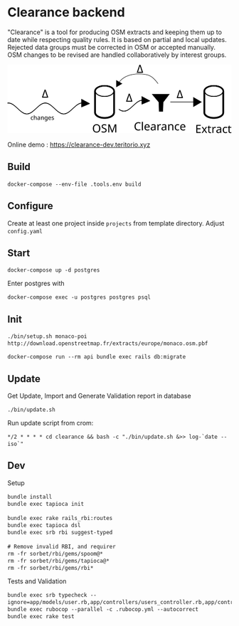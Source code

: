 # Clearance backend

"Clearance" is a tool for producing OSM extracts and keeping them up to date while respecting quality rules. It is based on partial and local updates. Rejected data groups must be corrected in OSM or accepted manually. OSM changes to be revised are handled collaboratively by interest groups.

![](https://raw.githubusercontent.com/teritorio/clearance-frontend/master/public/Clearance-process.svg)

Online demo : https://clearance-dev.teritorio.xyz

## Build
```
docker-compose --env-file .tools.env build
```

## Configure

Create at least one project inside `projects` from template directory.
Adjust `config.yaml`

## Start
```
docker-compose up -d postgres
```

Enter postgres with
```
docker-compose exec -u postgres postgres psql
```

## Init

```
./bin/setup.sh monaco-poi http://download.openstreetmap.fr/extracts/europe/monaco.osm.pbf
```

```
docker-compose run --rm api bundle exec rails db:migrate
```

## Update

Get Update, Import and Generate Validation report in database
```
./bin/update.sh
```

Run update script from crom:
```
*/2 * * * * cd clearance && bash -c "./bin/update.sh &>> log-`date --iso`"
```

## Dev

Setup
```
bundle install
bundle exec tapioca init

bundle exec rake rails_rbi:routes
bundle exec tapioca dsl
bundle exec srb rbi suggest-typed

# Remove invalid RBI, and requirer
rm -fr sorbet/rbi/gems/spoom@*
rm -fr sorbet/rbi/gems/tapioca@*
rm -fr sorbet/rbi/gems/rbi*
```

Tests and Validation
```
bundle exec srb typecheck --ignore=app/models/user.rb,app/controllers/users_controller.rb,app/controllers/users/omniauth_callbacks_controller.rb
bundle exec rubocop --parallel -c .rubocop.yml --autocorrect
bundle exec rake test
```
